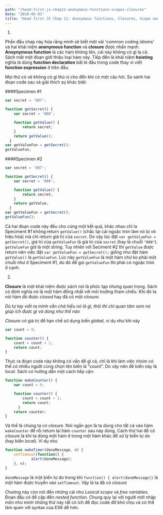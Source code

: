 ```yaml
---
path: "/head-first-js-chap11-anonymous-functions-scopes-closures"
date: "2018-05-01"
title: "Head first JS Chap 11: Anonymous functions, Closures, Scope and Serious Function"
---
```


1.
Phần đầu chap này hứa rằng mình sẽ biết một vài 'common coding idioms' và hai khái niệm **anonymous function** và **closure** được nhấn mạnh.
**Anoynymous function** là các hàm không tên, cái này không có gì lạ cả. Sách mất một đoạn giới thiệu loại hàm này. Tiếp đến là khái niệm **hoisting** nghĩa là dùng **function declaration** bất kì đầu trong code thay vì viết **function expression** ở trên đầu.

Mọi thứ có vẻ không có gì thú vị cho đến khi có một câu hỏi. So sánh hai đoạn code sau và giải thích sự khác biệt:

####Specimen #1
```javascript
var secret = '007';

function getSecret() {
    var secret = '008';

    function getValue() {
        return secret;
    }
    return getValue();
  }
var getValueFun = getSecret();
getValueFun;
```
####Specimen #2
```javascript
var secret = '007';

function getSecret() {
    var secret = '008';

    function getValue() {
        return secret;
    }
    return getValue;
  }
var getValueFun = getSecret();
getValueFun();
```
Cả hai đoạn code này đều cho cùng một kết quả, khác nhau chỉ la Speciment #1 không return `getValue()` (chắc tại cái ngoặc tròn làm nó bị vô hiệu hóa) mà chỉ return giá trị của `secret`. Do vậy lúc đặt `var getValueFun = getSecret()`, giá trị của `getValueFun` là giá trị của `secret` (hay là chuỗi `"008"`). `getValueFun` giờ là một string.
Tuy nhiên với Seciment #2 thì `getValue` được return nên việc đặt `var getValueFun = getSecret();` giống như đặt hàm `getValue()` là `getValueFun`. Lúc này `getValueFun` là một hàm chứ ko phải một chuỗi như ở Speciment #1, do đó để gọi `getValueFun` thì phải có ngoặc tròn ở cạnh.

2.
**Closure** là một khái niệm được sách nói là phức tạp nhưng quan trọng. Sách có định nghĩa nó là một hàm đồng nhất với môi trường tham chiếu. Khi đó ta nói hàm đó được *closed* hay đã có một *closure*.

*Dù tự tay viết ra mình vẫn chả hiểu nó là gì, thôi thì chỉ quan tâm xem nó giúp ích được gì và dùng như thế nào*

*Closure* có giá trị để hạn chế sử dụng biến *global*, ví dụ như khi này

```javascript
var count = 0;

function counter() {
    count = count + 1;
    return count;
}
```
Thực ra đoạn code này không có vấn đề gì cả, chỉ là khi làm việc nhóm có thể có nhiều người cùng chọn tên biến là "count". Do vậy nên để biến này là *local*. Sách có hướng dẫn một cách tiếp cận:
```javascript
function makeCounter() {
    var count = 0;

    function counter() {
        count = count + 1;
        return count;
      }
    return counter;
}
```
Và thế là chúng ta có *closure*. Nói ngắn gọn là ta dùng cho tất cả vào hàm `makeCounter` để rồi return lại hàm `counter` sau này dùng.
Cách thứ hai để có *closure* là khi ta dùng một hàm ở trong một hàm khác để xử lý biến tự do (hay biến *local*). Ví dụ như
```javascript
function makeTimer(doneMessage, n) {
    setTimeout(function() {
            alert(doneMessage);
    }, n);
}
```
`doneMessage` là một biến tự do trong khi `function() { alert(doneMessage)}` là một hàm được truyền vào `setTimeout`. Vậy là ta đã có *closure*

Chương này còn nói đến những cái như *Lexical scope* và *free variables*. Đoạn đầu có đề cập đến *nested function*. Chung quy lại với người mới nhập môn như mình những thứ này rất có ích để đọc code đỡ khó chịu và có thể làm quen với syntax của ES6 dễ hơn.